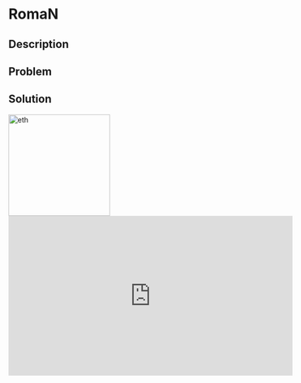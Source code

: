 # RomaN

## Description

## Problem

## Solution


<img src="event.png" alt="eth" width="200"/>

<iframe width="560" height="315"
src="https://www.youtube.com/embed/3JTUoBGC62o" 
frameborder="0" 
allow="accelerometer; autoplay; encrypted-media; gyroscope; picture-in-picture" 
allowfullscreen></iframe>